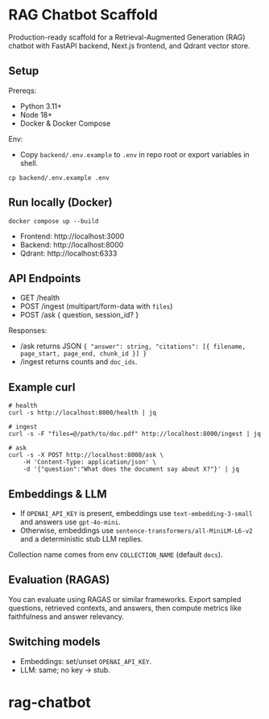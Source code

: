 # RAG Chatbot Scaffold

Production-ready scaffold for a Retrieval-Augmented Generation (RAG) chatbot with FastAPI backend, Next.js frontend, and Qdrant vector store.

## Setup

Prereqs:
- Python 3.11+
- Node 18+
- Docker & Docker Compose

Env:
- Copy `backend/.env.example` to `.env` in repo root or export variables in shell.

```
cp backend/.env.example .env
```

## Run locally (Docker)

```
docker compose up --build
```

- Frontend: http://localhost:3000
- Backend: http://localhost:8000
- Qdrant: http://localhost:6333

## API Endpoints

- GET /health
- POST /ingest (multipart/form-data with `files`)
- POST /ask { question, session_id? }

Responses:
- /ask returns JSON `{ "answer": string, "citations": [{ filename, page_start, page_end, chunk_id }] }`
- /ingest returns counts and `doc_ids`.

## Example curl

```
# health
curl -s http://localhost:8000/health | jq

# ingest
curl -s -F "files=@/path/to/doc.pdf" http://localhost:8000/ingest | jq

# ask
curl -s -X POST http://localhost:8000/ask \
	-H 'Content-Type: application/json' \
	-d '{"question":"What does the document say about X?"}' | jq
```

## Embeddings & LLM

- If `OPENAI_API_KEY` is present, embeddings use `text-embedding-3-small` and answers use `gpt-4o-mini`.
- Otherwise, embeddings use `sentence-transformers/all-MiniLM-L6-v2` and a deterministic stub LLM replies.

Collection name comes from env `COLLECTION_NAME` (default `docs`).

## Evaluation (RAGAS)

You can evaluate using RAGAS or similar frameworks. Export sampled questions, retrieved contexts, and answers, then compute metrics like faithfulness and answer relevancy.

## Switching models

- Embeddings: set/unset `OPENAI_API_KEY`.
- LLM: same; no key -> stub.

# rag-chatbot